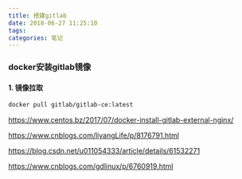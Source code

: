 ```yaml
---
title: 搭建gitlab
date: 2018-06-27 11:25:10
tags:
categories: 笔记
---
```


### docker安装gitlab镜像

#### 1. 镜像拉取

```bash
docker pull gitlab/gitlab-ce:latest
```



https://www.centos.bz/2017/07/docker-install-gitlab-external-nginx/



https://www.cnblogs.com/liyangLife/p/8176791.html



https://blog.csdn.net/u011054333/article/details/61532271



https://www.cnblogs.com/gdlinux/p/6760919.html